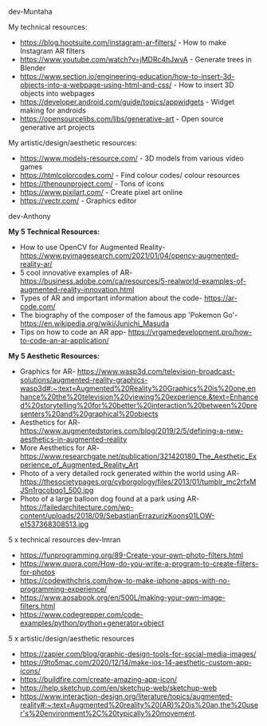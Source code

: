 dev-Muntaha

My technical resources:

- https://blog.hootsuite.com/instagram-ar-filters/ - How to make Instagram AR filters
- https://www.youtube.com/watch?v=jMDRc4hJwvA - Generate trees in Blender
- https://www.section.io/engineering-education/how-to-insert-3d-objects-into-a-webpage-using-html-and-css/ - How to insert 3D objects into webpages
- https://developer.android.com/guide/topics/appwidgets - Widget making for androids
- https://opensourcelibs.com/libs/generative-art - Open source generative art projects 


My artistic/design/aesthetic resources:

- https://www.models-resource.com/ - 3D models from various video games
- https://htmlcolorcodes.com/ - Find colour codes/ colour resources
- https://thenounproject.com/ - Tons of icons
- https://www.pixilart.com/ - Create pixel art online
- https://vectr.com/ - Graphics editor

dev-Anthony

**My 5 Technical Resources:**
* How to use OpenCV for Augmented Reality- https://www.pyimagesearch.com/2021/01/04/opencv-augmented-reality-ar/ 
* 5 cool innovative examples of AR- https://business.adobe.com/ca/resources/5-realworld-examples-of-augmented-reality-innovation.html 
* Types of AR and important information about the code- https://ar-code.com/
* The biography of the composer of the famous app 'Pokemon Go'- https://en.wikipedia.org/wiki/Junichi_Masuda
* Tips on how to code an AR app- https://vrgamedevelopment.pro/how-to-code-an-ar-application/


**My 5 Aesthetic Resources:**
* Graphics for AR- https://www.wasp3d.com/television-broadcast-solutions/augmented-reality-graphics-wasp3d#:~:text=Augmented%20Reality%20Graphics%20is%20one,enhance%20the%20television%20viewing%20experience.&text=Enhanced%20storytelling%20for%20better%20interaction%20between%20presenters%20and%20graphical%20objects
* Aesthetics for AR- https://www.augmentedstories.com/blog/2019/2/5/defining-a-new-aesthetics-in-augmented-reality
* More Aesthetics for AR- https://www.researchgate.net/publication/321420180_The_Aesthetic_Experience_of_Augmented_Reality_Art
* Photo of a very detailed rock generated within the world using AR- https://thesocietypages.org/cyborgology/files/2013/01/tumblr_mc2rfxMJSn1rgcobqo1_500.jpg 
* Photo of a large balloon dog found at a park using AR- https://failedarchitecture.com/wp-content/uploads/2018/09/SebastianErrazurizKoons01LOW-e1537368308513.jpg


5 x technical resources
dev-Imran
- https://funprogramming.org/89-Create-your-own-photo-filters.html
- https://www.quora.com/How-do-you-write-a-program-to-create-filters-for-photos
- https://codewithchris.com/how-to-make-iphone-apps-with-no-programming-experience/
- https://www.aosabook.org/en/500L/making-your-own-image-filters.html
- https://www.codegrepper.com/code-examples/python/python+generator+object

5 x artistic/design/aesthetic resources
- https://zapier.com/blog/graphic-design-tools-for-social-media-images/
- https://9to5mac.com/2020/12/14/make-ios-14-aesthetic-custom-app-icons/
- https://buildfire.com/create-amazing-app-icon/
- https://help.sketchup.com/en/sketchup-web/sketchup-web
- https://www.interaction-design.org/literature/topics/augmented-reality#:~:text=Augmented%20reality%20(AR)%20is%20an,the%20user's%20environment%2C%20typically%20movement.

 


